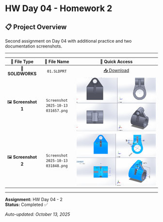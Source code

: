 # HW Day 04 - Homework 2

## 📋 Project Overview
Second assignment on Day 04 with additional practice and two documentation screenshots.

---

| 📁 **File Type** | 📂 **File Name** | 🔗 **Quick Access** |
|:---:|:---:|:---:|
| 🔧 **SOLIDWORKS** | `01.SLDPRT` | [📥 Download](01.SLDPRT) |
| 🖼️ **Screenshot 1** | `Screenshot 2025-10-13 031657.png` | ![View](Screenshot%202025-10-13%20031657.png) |
| 🖼️ **Screenshot 2** | `Screenshot 2025-10-13 031848.png` | ![View](Screenshot%202025-10-13%20031848.png) |

---

**Assignment:** HW Day 04 - 2  
**Status:** Completed ✅

*Auto-updated: October 13, 2025*
